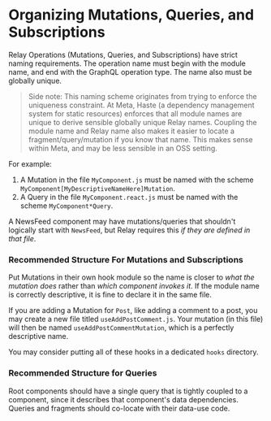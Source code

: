 # Organizing Mutations, Queries, and Subscriptions

Relay Operations (Mutations, Queries, and Subscriptions) have strict naming requirements. The operation name must begin with the module name, and end with the GraphQL operation type. The name also must be globally unique.

> Side note: This naming scheme originates from trying to enforce the uniqueness constraint. At Meta, Haste (a dependency management system for static resources) enforces that all module names are unique to derive sensible globally unique Relay names. Coupling the module name and Relay name also makes it easier to locate a fragment/query/mutation if you know that name. This makes sense within Meta, and may be less sensible in an OSS setting.

For example:

1. A Mutation in the file `MyComponent.js` must be named with the scheme `MyComponent[MyDescriptiveNameHere]Mutation`.
2. A Query in the file `MyComponent.react.js` must be named with the scheme `MyComponent*Query`.

A NewsFeed component may have mutations/queries that shouldn't logically start with `NewsFeed`, but Relay requires this _if they are defined in that file_.

### Recommended Structure For Mutations and Subscriptions

Put Mutations in their own hook module so the name is closer to _what the mutation does_ rather than _which component invokes it_. If the module name is correctly descriptive, it is fine to declare it in the same file.

If you are adding a Mutation for `Post`, like adding a comment to a post, you may create a new file titled `useAddPostComment.js`. Your mutation (in this file) will then be named `useAddPostCommentMutation`, which is a perfectly descriptive name.

You may consider putting all of these hooks in a dedicated `hooks` directory.

### Recommended Structure for Queries

Root components should have a single query that is tightly coupled to a component, since it describes that component's data dependencies. Queries and fragments should co-locate with their data-use code.

